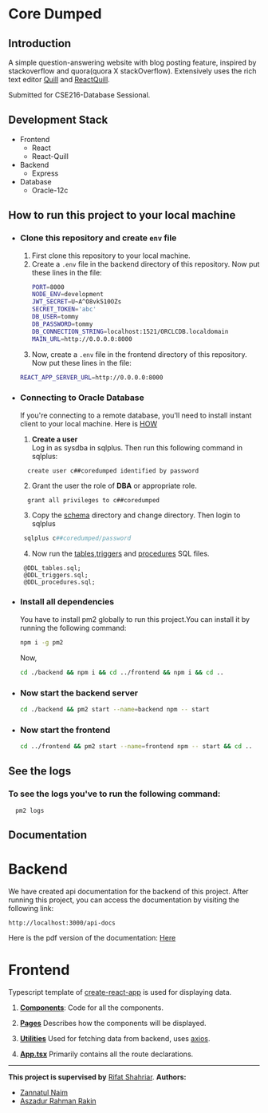 # Core Dumped
## Introduction

A simple question-answering website with blog posting feature, inspired by stackoverflow and quora(quora X stackOverflow).
Extensively uses the rich text editor [Quill](https://github.com/quilljs/quill) and [ReactQuill](https://github.com/zenoamaro/react-quill).

Submitted for CSE216-Database Sessional.  
## Development Stack
- Frontend
  - React
  - React-Quill
- Backend
  - Express
- Database
  - Oracle-12c
## How to run this project to your local machine
- ### Clone this repository and create `env` file
  1. First clone this repository to your local machine.
  2. Create a `.env` file in the backend directory of this repository. Now put these lines in the file:
      ```bash
      PORT=8000
      NODE_ENV=development
      JWT_SECRET=U~A^O8vk510OZs
      SECRET_TOKEN='abc'
      DB_USER=tommy
      DB_PASSWORD=tommy
      DB_CONNECTION_STRING=localhost:1521/ORCLCDB.localdomain
      MAIN_URL=http://0.0.0.0:8000
      ```
  3. Now, create a `.env` file in the frontend directory of this repository. Now put these lines in the file:
    ```bash
    REACT_APP_SERVER_URL=http://0.0.0.0:8000
    ```
- ### Connecting to Oracle Database

  If you're connecting to a remote database, you'll need to install instant client to your local machine. Here is [HOW](https://docs.oracle.com/en/database/oracle/machine-learning/oml4r/1.5.1/oread/installing-oracle-database-instant-client.html)

  1. **Create a user**  
     Log in as sysdba in sqlplus. Then run this following command in sqlplus:
    ```sqlplus
      create user c##coredumped identified by password
    ```
  2. Grant the user the role of **DBA** or appropriate role.
  ```sqlplus
    grant all privileges to c##coredumped
   ```
  3. Copy the [schema](./backend/src/database/schema/) directory and change directory. Then login to sqlplus 
  ```powershell
   sqlplus c##coredumped/password
  ```
  4. Now run the [tables](./backend/src/database/schema/DDL_tables.sql),[triggers](./backend/src/database/schema/DDL_triggers.sql) and [procedures](./backend/src/database/schema/DDL_procedures.sql) SQL files.
  ```sqlplus
   @DDL_tables.sql;
   @DDL_triggers.sql;
   @DDL_procedures.sql;
  ```
- ### Install all dependencies

  You have to install pm2 globally to run this project.You can install it by running the following command:
  ```bash
  npm i -g pm2 
  ```
  Now,
  ```bash
  cd ./backend && npm i && cd ../frontend && npm i && cd ..
  ```
- ### Now start the backend server
  ```bash
  cd ./backend && pm2 start --name=backend npm -- start
  ```
- ### Now start the frontend 

  ```bash
  cd ../frontend && pm2 start --name=frontend npm -- start && cd ..
  ```

## See the logs

### To see the logs you've to run the following command:
```
  pm2 logs
```

## Documentation
# Backend
We have created api documentation for the backend of this project. After running this project, you can access the documentation by visiting the following link:
```
http://localhost:3000/api-docs
```
Here is the pdf version of the documentation: [Here](./backend_doc.pdf)

# Frontend
Typescript template of [create-react-app](https://create-react-app.dev/) is used for displaying data.

1. [**Components**](./frontend/src/components/):
Code for all the components.

2. [**Pages**](./frontend/src/pages/)
Describes how the components will be displayed.

3. [**Utilities**](./frontend/src/utils/)
Used for fetching data from backend, uses [axios](https://axios-http.com/docs/intro).

4. [**App.tsx**](./frontend/src/App.tsx)
Primarily contains all the route declarations.


-----
**This project is supervised by** [Rifat Shahriar](https://github.com/rifatshahriyar).
**Authors:**
  - [Zannatul Naim](https://github.com/nayeem-17)
  - [Aszadur Rahman Rakin](https://github.com/rakin000)
